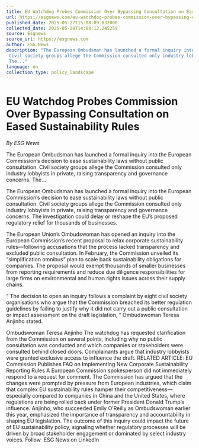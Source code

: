 ```yaml
---
title: EU Watchdog Probes Commission Over Bypassing Consultation on Eased Sustainability Rules
url: https://esgnews.com/eu-watchdog-probes-commission-over-bypassing-consultation-on-eased-sustainability-rules/
published_date: 2025-05-27T15:08:09.832000
collected_date: 2025-05-28T14:08:12.245259
source: Esgnews
source_url: https://esgnews.com
author: ESG News
description: "The European Ombudsman has launched a formal inquiry into the European Commission’s decision to ease sustainability laws without public consultation. 
 Civil society groups allege the Commission consulted only industry lobbyists in private, raising transparency and governance concerns. 
 The..."
language: en
collection_type: policy_landscape
---
```


# EU Watchdog Probes Commission Over Bypassing Consultation on Eased Sustainability Rules

*By ESG News*

The European Ombudsman has launched a formal inquiry into the European Commission’s decision to ease sustainability laws without public consultation. 
 Civil society groups allege the Commission consulted only industry lobbyists in private, raising transparency and governance concerns. 
 The...

The European Ombudsman has launched a formal inquiry into the European Commission’s decision to ease sustainability laws without public consultation. 
 Civil society groups allege the Commission consulted only industry lobbyists in private, raising transparency and governance concerns. 
 The investigation could delay or reshape the EU’s proposed regulatory relief for thousands of businesses. 
 
 The European Union’s Ombudswoman has opened an inquiry into the European Commission’s recent proposal to relax corporate sustainability rules—following accusations that the process lacked transparency and excluded public consultation. 
 In February, the Commission unveiled its “simplification omnibus” plan to scale back sustainability obligations for companies. The proposal would exempt thousands of smaller businesses from reporting requirements and reduce due diligence responsibilities for large firms on environmental and human rights issues across their supply chains. 
 
 “ The decision to open an inquiry follows a complaint by eight civil society organisations who argue that the Commission breached its better regulation guidelines by failing to justify why it did not carry out a public consultation or impact assessment on the draft legislation, ” Ombudswoman Teresa Anjinho stated. 
 
 Ombudswoman Teresa Anjinho 
 The watchdog has requested clarification from the Commission on several points, including why no public consultation was conducted and which companies or stakeholders were consulted behind closed doors. Complainants argue that industry lobbyists were granted exclusive access to influence the draft. 
 RELATED ARTICLE: EU Commission Publishes FAQ on Implementing New Corporate Sustainability Reporting Rules 
 A European Commission spokesperson did not immediately respond to a request for comment. 
 The Commission has argued that the changes were prompted by pressure from European industries, which claim that complex EU sustainability rules hamper their competitiveness—especially compared to companies in China and the United States, where regulations are being rolled back under former President Donald Trump’s influence. 
 Anjinho, who succeeded Emily O’Reilly as Ombudswoman earlier this year, emphasized the importance of transparency and accountability in shaping EU legislation. 
 The outcome of this inquiry could impact the future of EU sustainability policy, signaling whether regulatory processes will be driven by broad stakeholder engagement or dominated by select industry voices. 
 Follow  ESG News on LinkedIn
